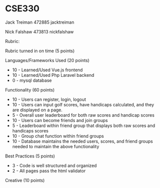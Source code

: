 # CSE330
Jack Treiman 472885 jacktreiman

Nick Falshaw 473813 nickfalshaw


Rubric:

Rubric turned in on time (5 points)

Languages/Frameworks Used (20 points)

- 10 - Learned/Used Vue.js frontend
- 10 - Learned/Used Php Laravel backend
- 0 - mysql database

Functionality (60 points)

- 10 - Users can register, login, logout
- 10 - Users can input golf scores, have handicaps calculated, and they are displayed on a page. 
- 5 - Overall user leaderboard for both raw scores and handicap scores
- 10 - Users can become friends and join groups
- 5 - Leaderboard within friend group that displays both raw scores and handicaps scores
- 10 - Group chat function within friend groups
- 10 - Database maintains the needed users, scores, and friend groups needed to maintain the above functionality

Best Practices (5 points)

- 3 - Code is well structured and organized
- 2 - All pages pass the html validator

Creative (10 points)

